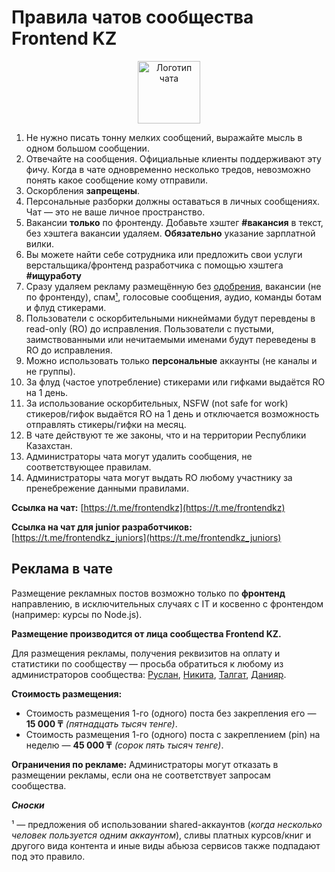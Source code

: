 # Правила чатов сообщества Frontend KZ

<p align="center"><img alt="Логотип чата" src="https://user-images.githubusercontent.com/1858708/165298374-b5fbc4dc-0782-4e8b-a6db-af78521e2f15.png" width="100"></p>

1. Не нужно писать тонну мелких сообщений, выражайте мысль в одном большом сообщении.
2. Отвечайте на сообщения. Официальные клиенты поддерживают эту фичу. Когда
в чате одновременно несколько тредов, невозможно понять какое сообщение кому отправили.
3. Оскорбления **запрещены**.
4. Персональные разборки должны оставаться в личных сообщениях. Чат — это не ваше личное пространство.
5. Вакансии **только** по фронтенду. Добавьте хэштег **#вакансия** в текст, без хэштега вакансии удаляем. **Обязательно** указание зарплатной вилки. 
6. Вы можете найти себе сотрудника или предложить свои услуги верстальщика/фронтенд разработчика с помощью хэштега **#ищуработу**
7. Сразу удаляем рекламу размещённую без [одобрения](#реклама-в-чате), вакансии (не по фронтенду), спам[¹](#adv-notice-1), голосовые сообщения, аудио, команды ботам и флуд стикерами.
8. Пользователи с оскорбительными никнеймами будут перевдены в read-only (RO) до исправления.
Пользователи с пустыми, заимствованными или нечитаемыми именами будут
переведены в RO до исправления.
9. Можно использовать только **персональные** аккаунты (не каналы и не группы).
10. За флуд (частое употребление) стикерами или гифками выдаётся RO на 1 день.
11. За использование оскорбительных, NSFW (not safe for work) стикеров/гифок выдаётся RO на 1 день и отключается возможность отправлять стикеры/гифки на месяц.
12. В чате действуют те же законы, что и на территории Республики Казахстан.
13. Администраторы чата могут удалить сообщения, не соответствующее правилам.
14. Администраторы чата могут выдать RO любому участнику за пренебрежение данными правилами.

**Ссылка на чат:** [https://t.me/frontendkz](https://t.me/frontendkz)

**Ссылка на чат для junior разработчиков:** [https://t.me/frontendkz_juniors](https://t.me/frontendkz_juniors)

## Реклама в чате

Размещение рекламных постов возможно только по **фронтенд** направлению, в исключительных случаях с IT и косвенно с фронтендом (например: курсы по Node.js).

**Размещение производится от лица сообщества Frontend KZ.**

Для размещения рекламы, получения реквизитов на оплату и статистики по сообществу — просьба обратиться к любому из администраторов сообщества: [Руслан](https://t.me/iamroose), [Никита](https://t.me/drugoi), [Талгат](https://t.me/talgautb), [Данияр](https://t.me/danalexson90).

**Стоимость размещения:**
* Стоимость размещения 1-го (одного) поста без закрепления его — **15 000 ₸** _(пятнадцать тысяч тенге)_.
* Стоимость размещения 1-го (одного) поста с закреплением (pin) на неделю — **45 000 ₸** _(сорок пять тысяч тенге)_.

**Ограничения по рекламе:**
Администраторы могут отказать в размещении рекламы, если она не соответствует запросам сообщества.

***Сноски***

¹<span id="adv-notice-1" /> — предложения об использовании shared-аккаунтов (*когда несколько человек пользуется одним аккаунтом*), сливы платных курсов/книг и другого вида контента и иные виды абьюза сервисов также подпадают под это правило.
